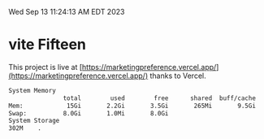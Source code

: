 Wed Sep 13 11:24:13 AM EDT 2023

# vite Fifteen


This project is live at [https://marketingpreference.vercel.app/](https://marketingpreference.vercel.app/) thanks to Vercel.

```bash
System Memory
               total        used        free      shared  buff/cache   available
Mem:            15Gi       2.2Gi       3.5Gi       265Mi       9.5Gi        12Gi
Swap:          8.0Gi       1.0Mi       8.0Gi
System Storage
302M	.
